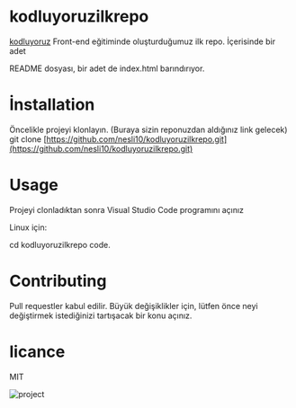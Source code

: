 # kodluyoruzilkrepo
[kodluyoruz](https://www.kodluyoruz.org/)  Front-end eğitiminde oluşturduğumuz ilk repo. İçerisinde bir adet

README dosyası, bir adet de index.html barındırıyor.

 # İnstallation
 Öncelikle projeyi klonlayın. (Buraya sizin reponuzdan aldığınız link gelecek)
git clone [https://github.com/nesli10/kodluyoruzilkrepo.git](https://github.com/nesli10/kodluyoruzilkrepo.git)

 # Usage
 Projeyi clonladıktan sonra Visual Studio Code programını açınız

Linux için:

cd kodluyoruzilkrepo
code.

 # Contributing
 Pull requestler kabul edilir. Büyük değişiklikler için, lütfen önce neyi değiştirmek istediğinizi tartışacak bir konu açınız.

 # licance
 MIT
 

![project](https://user-images.githubusercontent.com/56928038/188278385-f9d54bc2-457d-424b-8d1a-9e34a3e6f599.png)
